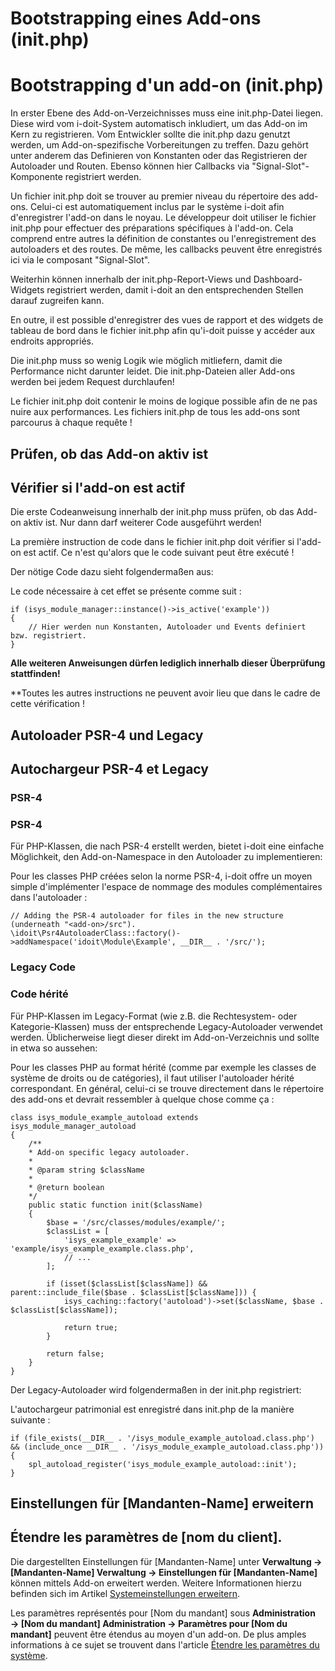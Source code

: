<!-- TRANSLATED by md-translate -->
# Bootstrapping eines Add-ons (init.php)

# Bootstrapping d'un add-on (init.php)

In erster Ebene des Add-on-Verzeichnisses muss eine init.php-Datei liegen. Diese wird vom i-doit-System automatisch inkludiert, um das Add-on im Kern zu registrieren. Vom Entwickler sollte die init.php dazu genutzt werden, um Add-on-spezifische Vorbereitungen zu treffen. Dazu gehört unter anderem das Definieren von Konstanten oder das Registrieren der Autoloader und Routen. Ebenso können hier Callbacks via "Signal-Slot"-Komponente registriert werden.

Un fichier init.php doit se trouver au premier niveau du répertoire des add-ons. Celui-ci est automatiquement inclus par le système i-doit afin d'enregistrer l'add-on dans le noyau. Le développeur doit utiliser le fichier init.php pour effectuer des préparations spécifiques à l'add-on. Cela comprend entre autres la définition de constantes ou l'enregistrement des autoloaders et des routes. De même, les callbacks peuvent être enregistrés ici via le composant "Signal-Slot".

Weiterhin können innerhalb der init.php-Report-Views und Dashboard-Widgets registriert werden, damit i-doit an den entsprechenden Stellen darauf zugreifen kann.

En outre, il est possible d'enregistrer des vues de rapport et des widgets de tableau de bord dans le fichier init.php afin qu'i-doit puisse y accéder aux endroits appropriés.

Die init.php muss so wenig Logik wie möglich mitliefern, damit die Performance nicht darunter leidet. Die init.php-Dateien aller Add-ons werden bei jedem Request durchlaufen!

Le fichier init.php doit contenir le moins de logique possible afin de ne pas nuire aux performances. Les fichiers init.php de tous les add-ons sont parcourus à chaque requête !

## Prüfen, ob das Add-on aktiv ist

## Vérifier si l'add-on est actif

Die erste Codeanweisung innerhalb der init.php muss prüfen, ob das Add-on aktiv ist. Nur dann darf weiterer Code ausgeführt werden!

La première instruction de code dans le fichier init.php doit vérifier si l'add-on est actif. Ce n'est qu'alors que le code suivant peut être exécuté !

Der nötige Code dazu sieht folgendermaßen aus:

Le code nécessaire à cet effet se présente comme suit :

```
if (isys_module_manager::instance()->is_active('example'))
{
    // Hier werden nun Konstanten, Autoloader und Events definiert bzw. registriert.
}
```

**Alle weiteren Anweisungen dürfen lediglich innerhalb dieser Überprüfung stattfinden!**

**Toutes les autres instructions ne peuvent avoir lieu que dans le cadre de cette vérification !

## Autoloader PSR-4 und Legacy

## Autochargeur PSR-4 et Legacy

### PSR-4

### PSR-4

Für PHP-Klassen, die nach PSR-4 erstellt werden, bietet i-doit eine einfache Möglichkeit, den Add-on-Namespace in den Autoloader zu implementieren:

Pour les classes PHP créées selon la norme PSR-4, i-doit offre un moyen simple d'implémenter l'espace de nommage des modules complémentaires dans l'autoloader :

```
// Adding the PSR-4 autoloader for files in the new structure (underneath "<add-on>/src").
\idoit\Psr4AutoloaderClass::factory()->addNamespace('idoit\Module\Example', __DIR__ . '/src/');
```

### Legacy Code

### Code hérité

Für PHP-Klassen im Legacy-Format (wie z.B. die Rechtesystem- oder Kategorie-Klassen) muss der entsprechende Legacy-Autoloader verwendet werden. Üblicherweise liegt dieser direkt im Add-on-Verzeichnis und sollte in etwa so aussehen:

Pour les classes PHP au format hérité (comme par exemple les classes de système de droits ou de catégories), il faut utiliser l'autoloader hérité correspondant. En général, celui-ci se trouve directement dans le répertoire des add-ons et devrait ressembler à quelque chose comme ça :

```
class isys_module_example_autoload extends isys_module_manager_autoload
{
    /**
    * Add-on specific legacy autoloader.
    *
    * @param string $className
    *
    * @return boolean
    */
    public static function init($className)
    {
        $base = '/src/classes/modules/example/';
        $classList = [
            'isys_example_example' => 'example/isys_example_example.class.php',
            // ...
        ];

        if (isset($classList[$className]) && parent::include_file($base . $classList[$className])) {
            isys_caching::factory('autoload')->set($className, $base . $classList[$className]);

            return true;
        }

        return false;
    }
}
```

Der Legacy-Autoloader wird folgendermaßen in der init.php registriert:

L'autochargeur patrimonial est enregistré dans init.php de la manière suivante :

```
if (file_exists(__DIR__ . '/isys_module_example_autoload.class.php') && (include_once __DIR__ . '/isys_module_example_autoload.class.php'))
{
    spl_autoload_register('isys_module_example_autoload::init');
}
```

## Einstellungen für [Mandanten-Name] erweitern

## Étendre les paramètres de [nom du client].

Die dargestellten Einstellungen für [Mandanten-Name] unter **Verwaltung → [Mandanten-Name] Verwaltung → Einstellungen für [Mandanten-Name]** können mittels Add-on erweitert werden. Weitere Informationen hierzu befinden sich im Artikel [Systemeinstellungen erweitern](systemeinstellungen-erweitern.md).

Les paramètres représentés pour [Nom du mandant] sous **Administration → [Nom du mandant] Administration → Paramètres pour [Nom du mandant]** peuvent être étendus au moyen d'un add-on. De plus amples informations à ce sujet se trouvent dans l'article [Étendre les paramètres du système](systemeinstellungen-erweitern.md).
